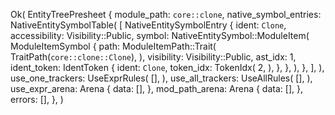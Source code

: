 Ok(
    EntityTreePresheet {
        module_path: `core::clone`,
        native_symbol_entries: NativeEntitySymbolTable(
            [
                NativeEntitySymbolEntry {
                    ident: `Clone`,
                    accessibility: Visibility::Public,
                    symbol: NativeEntitySymbol::ModuleItem(
                        ModuleItemSymbol {
                            path: ModuleItemPath::Trait(
                                TraitPath(`core::clone::Clone`),
                            ),
                            visibility: Visibility::Public,
                            ast_idx: 1,
                            ident_token: IdentToken {
                                ident: `Clone`,
                                token_idx: TokenIdx(
                                    2,
                                ),
                            },
                        },
                    ),
                },
            ],
        ),
        use_one_trackers: UseExprRules(
            [],
        ),
        use_all_trackers: UseAllRules(
            [],
        ),
        use_expr_arena: Arena {
            data: [],
        },
        mod_path_arena: Arena {
            data: [],
        },
        errors: [],
    },
)